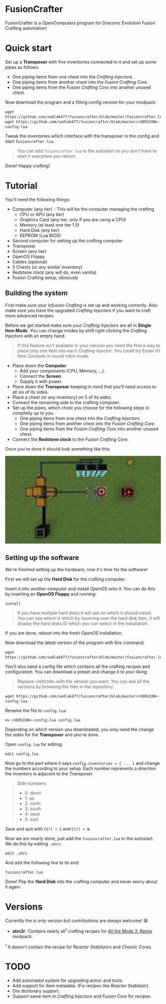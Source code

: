 # FusionCrafter
FusionCrafter is a OpenComputers program for Draconic Evolution Fusion Crafting automation!

# Quick start

Set up a **Transposer** with five inventories connected to it and set up some pipes as follows:

* One piping items from one chest into the *Crafting Injectors*.
* One piping items from another chest into the *Fusion Crafting Core*.
* One piping items from the *Fusion Crafting Core* into another unused chest.

Now download the program and a fitting config version for your modpack:

```shell
wget https://github.com/sedlak477/fusioncrafter/blob/master/fusioncrafter.lua
wget https://github.com/sedlak477/fusioncrafter/blob/master/<VERSION>-config.lua
```

Tweak the inventories which interface with the transposer in the config and start `fusioncrafter.lua`.

> You can add `fusioncrafter.lua` to the autostart so you don't have to start it everytime you reboot.

Done! Happy crafting!

# Tutorial

You'll need the following things:

* Computer (any tier)  - This will be the computer managing the crafting
  * CPU or APU (any tier)
  * Graphics Card (any tier, only if you are using a CPU)
  * Memory (at least one tier 1.5)
  * Hard Disk (any tier)
  * EEPROM (Lua BIOS)
* Second computer for setting up the crafting computer
* Transposer
* Screen (any tier)
* OpenOS Floppy
* Cables (optional)
* 5 Chests (or any similar inventory)
* Redstone clock (any will do, even vanilla)
* Fusion Crafting setup, obviously

## Building the system

First make sure your *Infusion Crafting* is set up and working correctly. Also make sure you have the upgraded *Crafting Injectors* if you want to craft more advanced recipes.

Before we get started make sure your *Crafting Injectors* are all in **Single Item Mode**. You can change modes by shift right clicking the *Crafting Injectors* with an empty hand.

> If this feature isn't available in your version you need the find a way to place only one item into each *Crafting Injector*. You could try Ender IO *Item Conduits* in round robin mode.

* Place down the **Computer**.
  * Add your components (CPU, Memory, ...).
  * Connect the **Screen**.
  * Supply it with power.
* Place down the **Transposer** keeping in mind that you'll need access to all six of its sides.
* Place a chest (or any inventory) on 5 of its sides.
* Connect the remaining side to the crafting computer.
* Set up the pipes, which chest you choose for the following steps is completly up to you.
  * One piping items from one chest into the *Crafting Injectors*.
  * One piping items from another chest into the *Fusion Crafting Core*.
  * One piping items from the *Fusion Crafting Core* into another unused chest.
* Connect the **Redstone clock** to the *Fusion Crafting Core*.

Once you're done it should look something like this:

![Setup](images/setup.png)

## Setting up the software

We're finished setting up the hardware, now it's time for the software!

First we will set up the **Hard Disk** for the crafting computer.

Insert it into another computer and install *OpenOS* onto it. You can do this by inserting an **OpenOS Floppy** and running:

```shell
install
```

> If you have multiple hard disks it will ask on which it should install. You can see which is which by hovering over the hard disk item, it will display the hard disks ID which you can select in the installation.

If you are done, reboot into the fresh *OpenOS* installation.

Now download the latest version of the program with this command:

```shell
wget https://github.com/sedlak477/fusioncrafter/blob/master/fusioncrafter.lua
```

You'll also need a config file which contains all the crafting recipes and configuration. You can download a preset and change it to your liking:

> Replace `<VERSION>` with the version you want. You can see all the versions by browsing the files in the repository.

```shell
wget https://github.com/sedlak477/fusioncrafter/blob/master/<VERSION>-config.lua
```

Rename the file to `config.lua`:

```shell
mv <VERSION>-config.lua config.lua
```

Depending on which version you downloaded, you only need the change the sides for the **Transposer** and you're done.

Open `config.lua` for editing:

```
edit config.lua
```

Now go to the part where it says `config.inventories = { ... }` and change the numbers according to your setup. Each number represents a direction the inventory is adjacent to the *Transposer*.

> Side numbers:
> * 0: down
> * 1: up
> * 2: north
> * 3: south
> * 4: west
> * 5: east

Save and quit with `Ctrl + S` and `Ctrl + W`.

Now we are nearly done, just add the `fusioncrafter.lua` to the autostart. We do this by editing `.shrc`:

```shell
edit .shrc
```

And add the following line to its end:

```shell
fusioncrafter.lua
```

Done! Pop the **Hard Disk** into the crafting computer and never worry about it again.

# Versions
Currently the is only version but contributions are always welcome! :smile:

* **atm3r**: Contains nearly all<sup>1</sup> crafting recipes for [All the Mods 3: Remix](https://www.curseforge.com/minecraft/modpacks/all-the-mods-3-remix) modpack.

<sup>1</sup> It doesn't contain the recipe for *Reactor Stabilizers* and *Chaotic Cores*.

# TODO

* Add automated system for upgrading armor and tools.
* Add support for item metadata. (Fix recipes like *Reactor Stabilizer*)
* Ore dictionary support.
* Support same item in *Crafting Injectors* and *Fusion Core* for recipes.